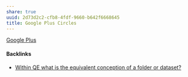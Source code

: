 ```yaml
---
share: true
uuid: 2d73d2c2-cfb8-4fdf-9660-b642f6668645
title: Google Plus Circles
---
```

[Google Plus](../790e02e8-fc81-49b8-a6a5-d063d8dddcab)

#### Backlinks

* [Within QE what is the equivalent conception of a folder or dataset?](/58f9eab0-efb0-43b5-9e87-bc43f56a4d62)